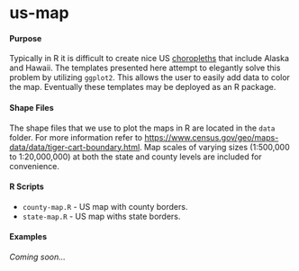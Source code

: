 # us-map

#### Purpose
Typically in R it is difficult to create nice US [choropleths](http://en.wikipedia.org/wiki/Choropleth) that include Alaska and Hawaii. The templates presented here attempt to elegantly solve this problem by utilizing `ggplot2`. This allows the user to easily add data to color the map. Eventually these templates may be deployed as an R package.

#### Shape Files
The shape files that we use to plot the maps in R are located in the `data` folder. For more information refer to https://www.census.gov/geo/maps-data/data/tiger-cart-boundary.html. Map scales of varying sizes (1:500,000 to 1:20,000,000) at both the state and county levels are included for convenience.

#### R Scripts
* `county-map.R` - US map with county borders.
* `state-map.R` - US map withs state borders.

#### Examples
*Coming soon...*
